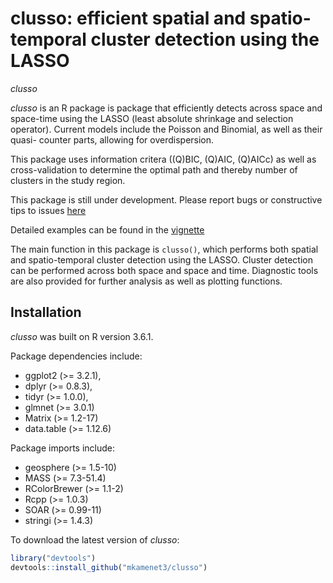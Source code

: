 # clusso: efficient spatial and spatio-temporal cluster detection using the LASSO
_clusso_




*clusso* is an R package is package that efficiently detects across space and space-time using the LASSO (least absolute shrinkage and selection operator). Current models include the Poisson and Binomial, as well as their quasi- counter parts, allowing for overdispersion. 

This package uses information critera ((Q)BIC, (Q)AIC, (Q)AICc) as well as cross-validation to determine the optimal path and thereby number of clusters in the study region. 

This package is still under development. Please report bugs or constructive tips to issues [here](https://github.com/mkamenet3/clusso/issues)

Detailed examples can be found in the [vignette](github.com/mkamenet3/clusso/tree/master/vignettes)


The main function in this package is ```clusso()```, which performs both spatial and spatio-temporal cluster detection using the LASSO. Cluster detection can be performed across both space and space and time. Diagnostic tools are also provided for further analysis as well as plotting functions. 



## Installation

*clusso* was built on R version 3.6.1. 

Package dependencies include:

- ggplot2 (>= 3.2.1),
- dplyr (>= 0.8.3),
- tidyr (>= 1.0.0),
- glmnet (>= 3.0.1)
- Matrix (>= 1.2-17)
- data.table (>= 1.12.6)

Package imports include:

- geosphere (>= 1.5-10)
- MASS  (>= 7.3-51.4)
- RColorBrewer (>= 1.1-2)
- Rcpp (>= 1.0.3)
- SOAR (>= 0.99-11)
- stringi (>= 1.4.3)





To download the latest version of *clusso*:

```R
library("devtools")
devtools::install_github("mkamenet3/clusso")
```



